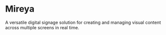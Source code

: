 # Mireya
A versatile digital signage solution for creating and managing visual content across multiple screens in real time.

